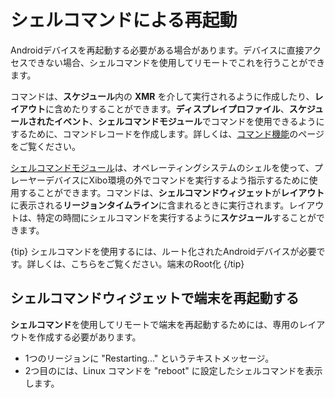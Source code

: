 <!--toc=android_install-->

# シェルコマンドによる再起動

Androidデバイスを再起動する必要がある場合があります。デバイスに直接アクセスできない場合、シェルコマンドを使用してリモートでこれを行うことができます。

コマンドは、**スケジュール**内の **XMR** を介して実行されるように作成したり、**レイアウト**に含めたりすることができます。**ディスプレイプロファイル**、**スケジュールされたイベント**、**シェルコマンドモジュール**でコマンドを使用できるようにするために、コマンドレコードを作成します。詳しくは、[コマンド機能](/manual/ja/displays_command_functionality)のページをご覧ください。

[シェルコマンドモジュール](/manual/ja/media_module_shellcommand.html)は、オペレーティングシステムのシェルを使って、プレーヤーデバイスにXibo環境の外でコマンドを実行するよう指示するために使用することができます。コマンドは、**シェルコマンドウィジェット**が**レイアウト**に表示される**リージョンタイムライン**に含まれるときに実行されます。レイアウトは、特定の時間にシェルコマンドを実行するように**スケジュール**することができます。

{tip}
シェルコマンドを使用するには、ルート化されたAndroidデバイスが必要です。詳しくは、こちらをご覧ください。端末のRoot化
{/tip}

## シェルコマンドウィジェットで端末を再起動する

**シェルコマンド**を使用してリモートで端末を再起動するためには、専用のレイアウトを作成する必要があります。

- 1つのリージョンに "Restarting..." というテキストメッセージ。
- 2つ目のには、Linux コマンドを "reboot" に設定したシェルコマンドを表示します。
